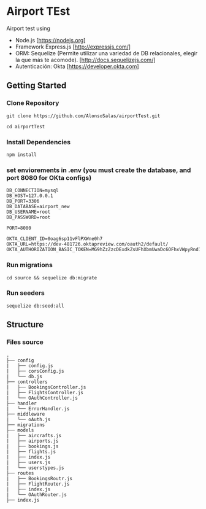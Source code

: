 # Airport TEst

Airport test using 
- Node.js [https://nodejs.org]
- Framework Express.js [http://expressjs.com/]
- ORM: Sequelize (Permite utilizar una variedad de DB relacionales, elegir la que más te acomode). [http://docs.sequelizejs.com/]
- Autenticación: Okta [https://developer.okta.com]

## Getting Started

### Clone Repository 

```
git clone https://github.com/AlonsoSalas/airportTest.git

cd airportTest
```

### Install Dependencies

```
npm install
```

### set enviorements in .env (you must create the database, and port 8080 for OKta configs)

```
DB_CONNECTION=mysql
DB_HOST=127.0.0.1
DB_PORT=3306
DB_DATABASE=airport_new
DB_USERNAME=root
DB_PASSWORD=root

PORT=8080

OKTA_CLIENT_ID=0oag6sp11vFlPXWne0h7
OKTA_URL=https://dev-481726.oktapreview.com/oauth2/default/
OKTA_AUTHORIZATION_BASIC_TOKEN=MG9hZzZzcDExdkZsUFhXbmUwaDc6OFhxVWpyRnd1elYwbGluQUNzeS00UjQ2czRrVHdqemlFZnlZVEhMaw==

```

### Run migrations

```
cd source && sequelize db:migrate
```

### Run seeders
```
sequelize db:seed:all
```

## Structure

### Files source
```
.
├── config
|   ├── config.js
|   ├── corsConfig.js 
|   └── db.js 
├── controllers
|   ├── BookingsController.js 
|   ├── FlightsController.js
|   └── OAuthController.js
├── handler
|   └── ErrorHandler.js
├── middleware
|   └── oAuth.js
├── migrations
├── models
|   ├── aircrafts.js
|   ├── airports.js
|   ├── bookings.js
|   ├── flights.js
|   ├── index.js
|   ├── users.js
|   └── userstypes.js
├── routes
|   ├── BookingsRoutr.js
|   ├── FlightRouter.js
|   ├── index.js
|   └── OAuthRouter.js
├── index.js
```